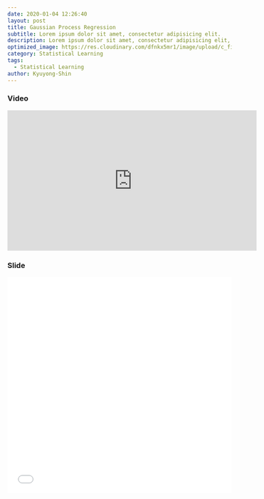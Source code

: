 ```yaml
---
date: 2020-01-04 12:26:40
layout: post
title: Gaussian Process Regression
subtitle: Lorem ipsum dolor sit amet, consectetur adipisicing elit.
description: Lorem ipsum dolor sit amet, consectetur adipisicing elit, sed do eiusmod tempor incididunt ut labore et dolore magna aliqua.
optimized_image: https://res.cloudinary.com/dfnkx5mr1/image/upload/c_fit,h_200,q_100,w_380/v1602307643/post_img/GP_t82jyt.gif
category: Statistical Learning
tags:
  - Statistical Learning
author: Kyuyong-Shin
---
```


### Video 
<iframe width="560" height="315" src="https://www.youtube.com/embed/BXO6Na7I9Ww" frameborder="0" allow="accelerometer; autoplay; clipboard-write; encrypted-media; gyroscope; picture-in-picture" allowfullscreen></iframe>

### Slide
<iframe src="//www.slideshare.net/slideshow/embed_code/key/lrWLNR7hDCsEis" width="595" height="485" frameborder="0" marginwidth="0" marginheight="0" scrolling="no" style="border:1px solid #CCC; border-width:0px; margin-bottom:5px; max-width: 100%;" allowfullscreen> </iframe> 